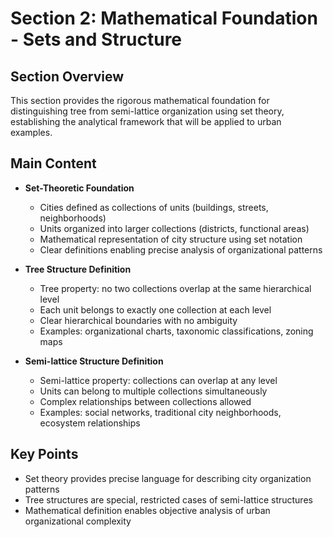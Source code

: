# Section 2: Mathematical Foundation - Sets and Structure

## Section Overview
This section provides the rigorous mathematical foundation for distinguishing tree from semi-lattice organization using set theory, establishing the analytical framework that will be applied to urban examples.

## Main Content
- **Set-Theoretic Foundation**
  - Cities defined as collections of units (buildings, streets, neighborhoods)
  - Units organized into larger collections (districts, functional areas)
  - Mathematical representation of city structure using set notation
  - Clear definitions enabling precise analysis of organizational patterns

- **Tree Structure Definition**
  - Tree property: no two collections overlap at the same hierarchical level
  - Each unit belongs to exactly one collection at each level
  - Clear hierarchical boundaries with no ambiguity
  - Examples: organizational charts, taxonomic classifications, zoning maps

- **Semi-lattice Structure Definition**
  - Semi-lattice property: collections can overlap at any level
  - Units can belong to multiple collections simultaneously
  - Complex relationships between collections allowed
  - Examples: social networks, traditional city neighborhoods, ecosystem relationships

## Key Points
- Set theory provides precise language for describing city organization patterns
- Tree structures are special, restricted cases of semi-lattice structures
- Mathematical definition enables objective analysis of urban organizational complexity